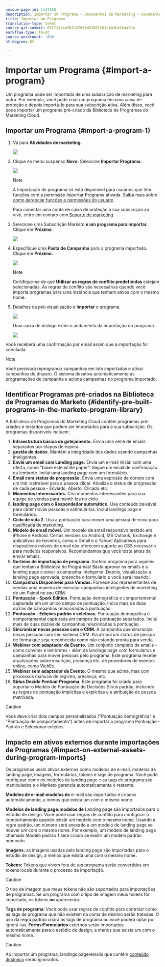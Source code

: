 ```yaml
---
unique-page-id: 1147108
description: Importar um Programa - Documentos do Marketing - Documentação do produto
title: Importar um Programa
translation-type: tm+mt
source-git-commit: 07f713ece9832b7696451001f61c6a3b45b4a94a
workflow-type: tm+mt
source-wordcount: '896'
ht-degree: 0%

---
```



# Importar um Programa {#import-a-program}

Um programa pode ser importado de uma subscrição de marketing para outra. Por exemplo, você pode criar um programa em uma caixa de proteção e depois importá-lo para sua subscrição ativa. Além disso, você pode importar um programa pré-criado da Biblioteca de Programas do Marketing Cloud.

## Importar um Programa {#import-a-program-1}

1. Vá para **Atividades de marketing.**

   ![](assets/ma.png)

1. Clique no menu suspenso **Novo**. Selecione **Importar Programa**.

   ![](assets/image2014-9-17-12-3a15-3a4.png)

   >[!NOTE]
   >
   >A Importação de programa só está disponível para usuários que têm funções com a permissão Importar Programa ativada. Saiba mais sobre [como gerenciar funções e permissões do usuário](/help/marketo/product-docs/administration/users-and-roles/managing-user-roles-and-permissions.md).
   >
   >Para conectar uma conta de caixa de proteção à sua subscrição ao vivo, entre em contato com [Suporte de marketing](https://nation.marketo.com/t5/Support/ct-p/Support).

1. Selecione uma Subscrição Marketo **e um programa para importar.** Clique em **Próximo**.

   ![](assets/image2014-9-17-12-3a20-3a13.png)

1. Especifique uma **Pasta de Campanha** para o programa importado. Clique em **Próximo.**

   ![](assets/image2014-9-17-12-3a20-3a44.png)

   >[!NOTE]
   >
   >Certifique-se de que **Utilizar as regras de conflito predefinidas** estejam selecionadas. As regras de conflito são necessárias quando você importa programas para uma instância que tenham ativos com o mesmo nome.

1. Detalhes da pré-visualização e **Importar** o programa.

   ![](assets/image2014-9-17-12-3a21-3a36.png)

   Uma caixa de diálogo exibe o andamento da importação do programa.

   ![](assets/image2014-9-17-12-3a21-3a51.png)

Você receberá uma confirmação por email assim que a importação for concluída.

>[!NOTE]
>
>Você precisará reprogramar campanhas em lote importadas e ativar campanhas de disparo. O sistema desativa automaticamente as programações de campanha e aciona campanhas no programa importado.

## Identificar Programas pré-criados na Biblioteca de Programas do Marketo {#identify-pre-built-programs-in-the-marketo-program-library}

A Biblioteca de Programas do Marketing Cloud contém programas pré-criados e testados que podem ser importados para a sua subscrição. Os programas disponíveis incluem:

1. **Infraestrutura básica de gotejamento.** Envia uma série de emails separados por etapas de espera.
1. **gestão de dados.** Mantém a integridade dos dados usando campanhas inteligentes.
1. **Envie um email com Landing page.** Envia um e-mail inicial com uma oferta, como &quot;baixe este white paper&quot;. Segue um email de confirmação ou lembrete. Inclui uma landing page com um formulário.
1. **Email com status de progressão.** Envia uma explosão de correio com um link rastreável para a pessoa clicar. Atualiza o status de progressão de cada pessoa - Enviado, Aberto, Clicado etc.
1. **Momentos Interessantes.** Cria momentos interessantes para sua equipe de vendas para mantê-los no ciclo.
1. **landing page com o Respondedor automático.** Use conteúdo baixável para obter novas pessoas e estimulá-las. Inclui landings page e formulários.
1. **Ciclo de vida 2.** Usa a pontuação para mover uma pessoa de nova para qualificada de marketing.
1. **Modelo de email móvel.** Um modelo de email responsivo testado em iPhone e Android. Certas versões do Android, MS Outlook, Exchange e aplicativos de terceiros, como o Gmail e o Yahoo! Aplicativos para dispositivos móveis de email não oferecem suporte ao CSS necessário para modelos responsivos. Recomendamos que você teste antes de enviar emails.
1. **Sorteios de importação de programa.** Sorteio programa para aqueles que tentam a Biblioteca de Programas! Basta aprovar os emails e a landing page e ativar a campanha inteligente. Depois, visualização a landing page aprovada, preencha o formulário e você será inserido!
1. **Campanhas Disponíveis para Vendas.** Fornece aos representantes de vendas uma maneira de executar campanhas inteligentes de marketing de um Painel no seu CRM.
1. **Pontuação - Spark Edition.** Pontuação demográfica e comportamental capturada em um único campo de pontuação. Inclui mais de duas dúzias de campanhas relacionadas à pontuação.
1. **Pontuação - Edições padrão e seletivas.** Pontuação demográfica e comportamental capturada em campos de pontuação separados. Inclui mais de duas dúzias de campanhas relacionadas à pontuação.
1. **Sincronizar novas pessoas com o CRM.** A campanha que sincroniza novas pessoas com seu sistema CRM. Ela atribui um status de pessoa de forma que seja reconhecida como não estando pronta para venda.
1. **Webinar com adaptador de Evento.** Um conjunto completo de emails - como convites e lembretes - além de landings page com formulários e campanhas para mover pessoas pelo programa. Este programa recebe atualizações sobre inscrição, presença etc. de provedores de eventos online, como WebEx.
1. **Webinar sem adaptador de Evento.** O mesmo que acima, mas com processos manuais de registro, presença, etc.
1. **Sirius Decide Pontuar Programa**. Este programa foi criado para suportar o Modelo de Pontuação de Decisões Sirius padrão, incluindo as regras de pontuação implícitas e explícitas e a atribuição de pessoa matrixada.

>[!CAUTION]
>
>Você deve criar dois campos personalizados (&quot;Pontuação demográfica&quot; e &quot;Pontuação de comportamento&quot;) antes de importar o programa Pontuação - Padrão e Selecionar edições.

## Impacto em ativos externos durante importações de Programas {#impact-on-external-assets-during-program-imports}

Os programas usam ativos externos como modelos de e-mail, modelos de landing page, imagens, formulários, tokens e tags de programa. Você pode configurar como os modelos de landing page e as tags de programa são manipulados e o Marketo gerencia automaticamente o restante.

**Modelos de e-mail:modelos de** e-mail são importados e criados automaticamente, a menos que exista um com o mesmo nome.

**Modelos de landing page:modelos de** Landing page são importados para o estúdio de design. Você pode usar regras de conflito para configurar o comportamento quando existir um modelo com o mesmo nome. Usando a regra padrão, um número será anexado a um modelo de landing page se houver um com o mesmo nome. Por exemplo, um modelo de landing page chamado Modelo padrão 1 será criado se existir um modelo padrão nomeado.

**Imagens:** as imagens usadas pelo landing page são importadas para o estúdio de design, a menos que exista uma com o mesmo nome.

**Tokens:** Tokens que vivem fora de um programa serão convertidos em tokens locais durante o processo de importação.

>[!CAUTION]
>
>O tipo de imagem que meus tokens não são suportados para importações de programas. Se um programa com o tipo de imagem meus tokens for importado, os tokens **no** aparecerão.

**Tags de programa:** Você pode usar regras de conflito para controlar como as tags de programa que não existem na conta de destino serão tratadas. O uso da regra padrão criará as tags de programa ou você poderá optar por ignorá-las. **Forms:Formulários** externos serão importados automaticamente para o estúdio de design, a menos que exista um com o mesmo nome.

>[!CAUTION]
>
>Ao importar um programa, landings page/emails que contêm [conteúdo dinâmico](/help/marketo/product-docs/personalization/segmentation-and-snippets/segmentation/understanding-dynamic-content.md) serão ignorados.
